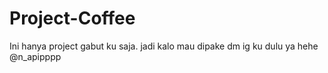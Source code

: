 # Project-Coffee


  Ini hanya project gabut ku saja.
  jadi kalo mau dipake dm ig ku dulu ya hehe @n_apipppp
